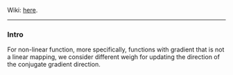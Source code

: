 Wiki: [here](https://en.wikipedia.org/wiki/Nonlinear_conjugate_gradient_method). 


---
### **Intro**

For non-linear function, more specifically, functions with gradient that is not a linear mapping, we consider different weigh for updating the direction of the conjugate gradient direction. 

